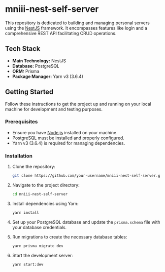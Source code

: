# mniii-nest-self-server

This repository is dedicated to building and managing personal servers using the [NestJS](https://nestjs.com/) framework.
It encompasses features like login and a comprehensive REST API facilitating CRUD operations.

## Tech Stack

- **Main Technology:** NestJS
- **Database:** PostgreSQL
- **ORM:** Prisma
- **Package Manager:** Yarn v3 (3.6.4)

## Getting Started

Follow these instructions to get the project up and running on your local machine for development and testing purposes.

### Prerequisites

- Ensure you have [Node.js](https://nodejs.org/) installed on your machine.
- PostgreSQL must be installed and properly configured.
- Yarn v3 (3.6.4) is required for managing dependencies.

### Installation

1. Clone the repository:

   ```bash
   git clone https://github.com/your-username/mniii-nest-self-server.git
   ```

2. Navigate to the project directory:

   ```bash
   cd mniii-nest-self-server
   ```

3. Install dependencies using Yarn:

   ```bash
   yarn install
   ```

4. Set up your PostgreSQL database and update the `prisma.schema` file with your database credentials.

5. Run migrations to create the necessary database tables:

   ```bash
   yarn prisma migrate dev
   ```

6. Start the development server:

   ```bash
   yarn start:dev
   ```
